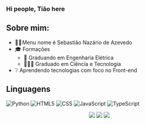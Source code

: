 ### Hi people, Tião here

## Sobre mim:

- 👨🏻‍ Menu nome é Sebastião Nazário de Azevedo
- 🎓 Formações
  - 🔌 Graduando em Engenharia Elétrica
  - 🧑🏻‍🔬 Graduado em Ciência e Tecnologia
 - ❔ Aprendendo tecnologias com foco no Front-end

## Linguagens

![Python](https://img.shields.io/badge/-Python-333333?style=flat&logo=Python&logoColor=4287f5&labelColor=333333)
![HTML5](https://img.shields.io/badge/-HTML5-333333?style=flat&logo=HTML5&labelColor=333333)
![CSS](https://img.shields.io/badge/-CSS-333333?style=flat&logo=CSS3&logoColor=1572B6&labelColor=333333)
![JavaScript](https://img.shields.io/badge/-JavaScript-333333?style=flat&logo=javascript&labelColor=333333)
![TypeScript](https://img.shields.io/badge/-TypeScript-333333?style=flat&logo=typescript&labelColor=333333)
 
 <div align="Center"> 
  <a href="https://www.youtube.com/channel/UCWZa9AyYtvcqJU2iowmHvaw" target="_blank"><img src="https://img.shields.io/badge/YouTube-FF0000?style=for-the-badge&logo=youtube&logoColor=white" target="_blank"></a>
  <a href="https://www.instagram.com/tiaonazario" target="_blank"><img src="https://img.shields.io/badge/-Instagram-%23E4405F?style=for-the-badge&logo=instagram&logoColor=white" target="_blank"></a>
  <a href="https://www.linkedin.com/in/sebastiaonazario" target="_blank"><img src="https://img.shields.io/badge/-LinkedIn-%230077B5?style=for-the-badge&logo=linkedin&logoColor=white" target="_blank"></a> 
  
<!--   <p align="right"> 
    Visits :detective: <br>
    <img alingn="center" src="https://profile-counter.glitch.me/tiaonazario/count.svg" />
  </p> -->
</div>
